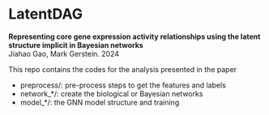 # LatentDAG
**Representing core gene expression activity relationships using the latent structure implicit in Bayesian networks**  
Jiahao Gao, Mark Gerstein. 2024

This repo contains the codes for the analysis presented in the paper
- preprocess/: pre-process steps to get the features and labels  
- network_\*/: create the biological or Bayesian networks  
- model_\*/: the GNN model structure and training